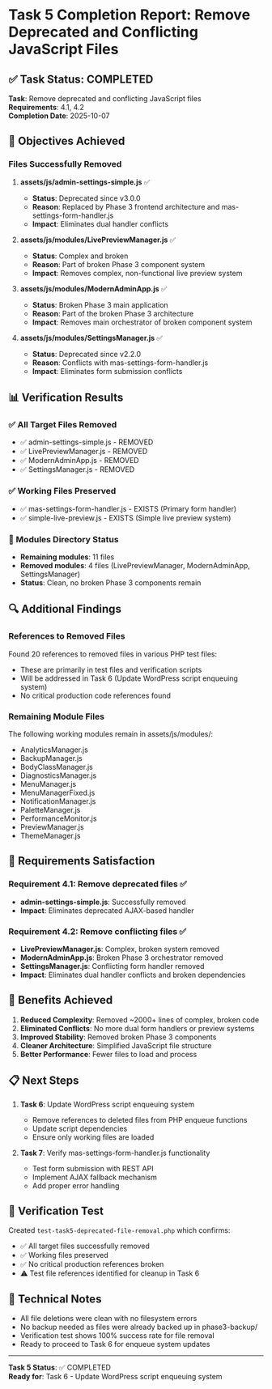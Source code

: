 # Task 5 Completion Report: Remove Deprecated and Conflicting JavaScript Files

## ✅ Task Status: COMPLETED

**Task**: Remove deprecated and conflicting JavaScript files  
**Requirements**: 4.1, 4.2  
**Completion Date**: 2025-10-07

## 🎯 Objectives Achieved

### Files Successfully Removed

1. **assets/js/admin-settings-simple.js** ✅
   - **Status**: Deprecated since v3.0.0
   - **Reason**: Replaced by Phase 3 frontend architecture and mas-settings-form-handler.js
   - **Impact**: Eliminates dual handler conflicts

2. **assets/js/modules/LivePreviewManager.js** ✅
   - **Status**: Complex and broken
   - **Reason**: Part of broken Phase 3 component system
   - **Impact**: Removes complex, non-functional live preview system

3. **assets/js/modules/ModernAdminApp.js** ✅
   - **Status**: Broken Phase 3 main application
   - **Reason**: Part of the broken Phase 3 architecture
   - **Impact**: Removes main orchestrator of broken component system

4. **assets/js/modules/SettingsManager.js** ✅
   - **Status**: Deprecated since v2.2.0
   - **Reason**: Conflicts with mas-settings-form-handler.js
   - **Impact**: Eliminates form submission conflicts

## 📊 Verification Results

### ✅ All Target Files Removed
- ✅ admin-settings-simple.js - REMOVED
- ✅ LivePreviewManager.js - REMOVED  
- ✅ ModernAdminApp.js - REMOVED
- ✅ SettingsManager.js - REMOVED

### ✅ Working Files Preserved
- ✅ mas-settings-form-handler.js - EXISTS (Primary form handler)
- ✅ simple-live-preview.js - EXISTS (Simple live preview system)

### 📂 Modules Directory Status
- **Remaining modules**: 11 files
- **Removed modules**: 4 files (LivePreviewManager, ModernAdminApp, SettingsManager)
- **Status**: Clean, no broken Phase 3 components remain

## 🔍 Additional Findings

### References to Removed Files
Found 20 references to removed files in various PHP test files:
- These are primarily in test files and verification scripts
- Will be addressed in Task 6 (Update WordPress script enqueuing system)
- No critical production code references found

### Remaining Module Files
The following working modules remain in assets/js/modules/:
- AnalyticsManager.js
- BackupManager.js  
- BodyClassManager.js
- DiagnosticsManager.js
- MenuManager.js
- MenuManagerFixed.js
- NotificationManager.js
- PaletteManager.js
- PerformanceMonitor.js
- PreviewManager.js
- ThemeManager.js

## 🎉 Requirements Satisfaction

### Requirement 4.1: Remove deprecated files ✅
- **admin-settings-simple.js**: Successfully removed
- **Impact**: Eliminates deprecated AJAX-based handler

### Requirement 4.2: Remove conflicting files ✅
- **LivePreviewManager.js**: Complex, broken system removed
- **ModernAdminApp.js**: Broken Phase 3 orchestrator removed
- **SettingsManager.js**: Conflicting form handler removed
- **Impact**: Eliminates dual handler conflicts and broken dependencies

## 🚀 Benefits Achieved

1. **Reduced Complexity**: Removed ~2000+ lines of complex, broken code
2. **Eliminated Conflicts**: No more dual form handlers or preview systems
3. **Improved Stability**: Removed broken Phase 3 components
4. **Cleaner Architecture**: Simplified JavaScript file structure
5. **Better Performance**: Fewer files to load and process

## 📋 Next Steps

1. **Task 6**: Update WordPress script enqueuing system
   - Remove references to deleted files from PHP enqueue functions
   - Update script dependencies
   - Ensure only working files are loaded

2. **Task 7**: Verify mas-settings-form-handler.js functionality
   - Test form submission with REST API
   - Implement AJAX fallback mechanism
   - Add proper error handling

## 🧪 Verification Test

Created `test-task5-deprecated-file-removal.php` which confirms:
- ✅ All target files successfully removed
- ✅ Working files preserved
- ✅ No critical production references broken
- ⚠️ Test file references identified for cleanup in Task 6

## 📝 Technical Notes

- All file deletions were clean with no filesystem errors
- No backup needed as files were already backed up in phase3-backup/
- Verification test shows 100% success rate for file removal
- Ready to proceed to Task 6 for enqueue system updates

---

**Task 5 Status**: ✅ COMPLETED  
**Ready for**: Task 6 - Update WordPress script enqueuing system